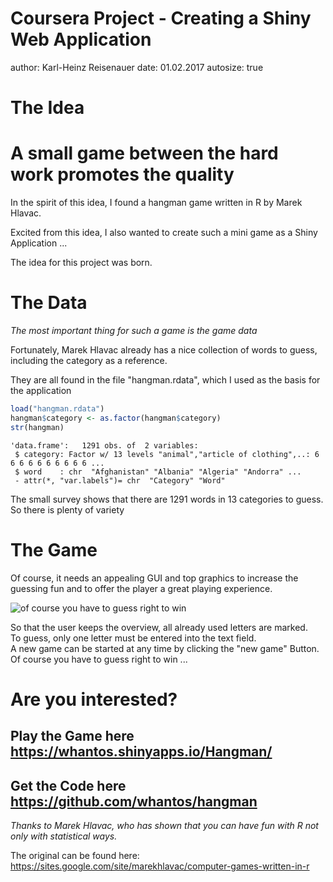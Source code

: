 Coursera Project - Creating a Shiny Web Application
========================================================
author: Karl-Heinz Reisenauer
date: 01.02.2017
autosize: true


The Idea
========================================================

# A small game between the hard work promotes the quality

In the spirit of this idea, I found a hangman game written in R by Marek Hlavac. 

Excited from this idea, I also wanted to create such a mini game as a Shiny Application ...  

The idea for this project was born.


The Data
========================================================

*The most important thing for such a game is the game data*

Fortunately, Marek Hlavac already has a nice collection of words to guess, including the category as a reference.  

They are all found in the file "hangman.rdata", which I used as the basis for the application


```r
load("hangman.rdata")
hangman$category <- as.factor(hangman$category)
str(hangman)
```

```
'data.frame':	1291 obs. of  2 variables:
 $ category: Factor w/ 13 levels "animal","article of clothing",..: 6 6 6 6 6 6 6 6 6 6 ...
 $ word    : chr  "Afghanistan" "Albania" "Algeria" "Andorra" ...
 - attr(*, "var.labels")= chr  "Category" "Word"
```

The small survey shows that there are 1291 words in 13 categories to guess.  
So there is plenty of variety

The Game
========================================================

Of course, it needs an appealing GUI and top graphics to increase the guessing fun and to offer the player a great playing experience.

![of course you have to guess right to win](lost_game.png)

So that the user keeps the overview, all already used letters are marked.  
To guess, only one letter must be entered into the text field.  
A new game can be started at any time by clicking the "new game" Button.  
Of course you have to guess right to win ...


Are you interested? 
========================================================

## Play the Game here <https://whantos.shinyapps.io/Hangman/>  
## Get the Code here <https://github.com/whantos/hangman>  
  
  

*Thanks to Marek Hlavac, who has shown that you can have fun with R not only with statistical ways.*


The original can be found here:
<https://sites.google.com/site/marekhlavac/computer-games-written-in-r>

